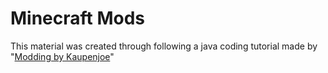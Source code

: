 # Minecraft Mods
This material was created through following a java coding tutorial made by "[Modding by Kaupenjoe](https://www.youtube.com/watch?v=55qUIf3GMss)"
